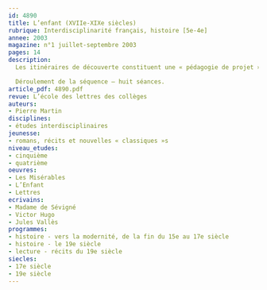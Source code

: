 ```yaml
---
id: 4890
title: L’enfant (XVIIe-XIXe siècles)
rubrique: Interdisciplinarité français, histoire [5e-4e]
annee: 2003
magazine: n°1 juillet-septembre 2003
pages: 14
description: 
  Les itinéraires de découverte constituent une « pédagogie de projet » et se substituent aux parcours diversifiés. Ces itinéraires embrassent quatre champs et doivent concerner au moins deux professeurs de « deux disciplines de référence auxquelles une autre pourra être associée ». Les niveaux visés sont ceux du cycle central du collège, en cinquième et en quatrième. Cet article propose un canevas d’itinéraire qui permet facilement à un enseignant de lettres et à un enseignant d’histoire de travailler en commun, auxquels peut se joindre un troisième enseignant d’arts plastiques. Il n’inclut pas de temps de concertation et de préparation. Resserré sur une dizaine d’heures, il est réutilisable sur deux cycles successifs. L’évaluation et la « production » peuvent s’articuler autour des exercices au fil de l’itinéraire et du bilan final. Le thème de l’enfant en est le fil directeur. Thème abondamment traité dans la littérature classique et de jeunesse, objet d’histoire devenu classique, thème susceptible de parler à des élèves de quatrième en train de quitter l’enfance pour l’adolescence, il permet d’aborder plusieurs aspects des programmes de quatrième.

  Déroulement de la séquence – huit séances.
article_pdf: 4890.pdf
revue: L’école des lettres des collèges
auteurs:
- Pierre Martin
disciplines:
- études interdisciplinaires
jeunesse:
- romans, récits et nouvelles « classiques »s
niveau_etudes:
- cinquième
- quatrième
oeuvres:
- Les Misérables
- L’Enfant
- Lettres
ecrivains:
- Madame de Sévigné
- Victor Hugo
- Jules Vallès
programmes:
- histoire - vers la modernité, de la fin du 15e au 17e siècle
- histoire - le 19e siècle
- lecture - récits du 19e siècle
siecles:
- 17e siècle
- 19e siècle
---
```

